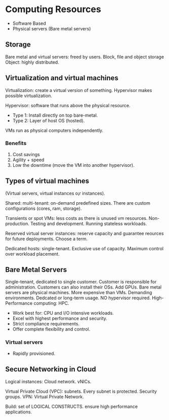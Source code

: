 # Computing Resources

* Software Based
* Physical servers (Bare metal servers)

## Storage

Bare metal and virtual servers: freed by users.
Block, file and object storage
Object: highly distributed.

## Virtualization and virtual machines

Virtualization: create a virtual version of something.
Hypervisor makes possible virtualization.

Hypervisor: software that runs above the physical resource.

* Type 1: Install directly on top bare-metal.
* Type 2: Layer of host OS (hosted).

VMs run as physical computers independently.

### Benefits

1. Cost savings
2. Agility + speed
3. Low the downtime (move the VM into another hypervisor).

## Types of virtual machines

(Virtual servers, virtual instances o¡r instances).

Shared: multi-tenant: on-demand predefined sizes.
There are custom configurations (cores, ram, storage).

Transients or spot VMs: less costs as there is unused vm resources. Non-production. Testing and development. Running stateless workloads.

Reserved virtual server instances: reserve capacity and guarantee reources for future deployments. Choose a term.

Dedicated hosts: single-tenant. Exclusive use of capacity. Maximum control over workload placement.

## Bare Metal Servers

Single-tenant, dedicated to single customer. Customer is responsible for administration. Customers can also install their OSs. Add GPUs. Bare metal servers are physical machines. More expensive than VMs. Demanding environments. Dedcated or long-term usage. NO hypervisor required. High-Performance computing: HPC.

* Work best for: CPU and I/O intensive workloads.
* Excel with highest performance and security.
* Strict compliance requirements.
* Offer complete flexibility and control.

### Virtual servers

* Rapidly provisioned.

## Secure Networking in Cloud

Logical instances: Cloud network. vNICs.

Virtual Private Cloud (VPC): subnets. Every subnet is protected. Security groups.
VPN: Virtual Private Network.

Build: set of LOGICAL CONSTRUCTS. ensure high performance applications.
